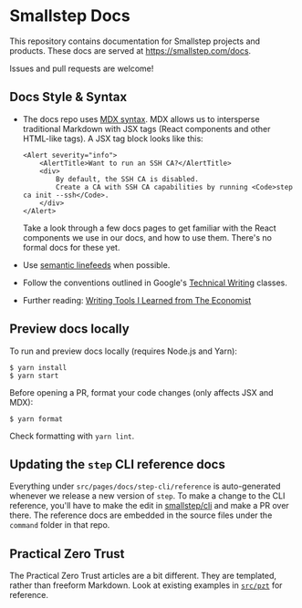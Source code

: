 # Smallstep Docs

This repository contains documentation for Smallstep projects and products. 
These docs are served at https://smallstep.com/docs.

Issues and pull requests are welcome!

## Docs Style & Syntax

- The docs repo uses [MDX syntax](https://mdxjs.com/docs/what-is-mdx/#mdx-syntax).
  MDX allows us to intersperse traditional Markdown with JSX tags (React components and other HTML-like tags).
  A JSX tag block looks like this:

  ```
  <Alert severity="info">
      <AlertTitle>Want to run an SSH CA?</AlertTitle>
      <div>
          By default, the SSH CA is disabled.
          Create a CA with SSH CA capabilities by running <Code>step ca init --ssh</Code>.
      </div>
  </Alert>
  ```

  Take a look through a few docs pages to get familiar with the React components we use in our docs, and how to use them.
  There's no formal docs for these yet.

- Use [semantic linefeeds](https://rhodesmill.org/brandon/2012/one-sentence-per-line/) when possible.
- Follow the conventions outlined in Google's [Technical Writing](https://developers.google.com/tech-writing/one) classes.
- Further reading: [Writing Tools I Learned from The Economist](https://www.solimanwrites.com/writing-tools-i-learned-from-the-economist-2/)

## Preview docs locally

To run and preview docs locally (requires Node.js and Yarn):

```
$ yarn install
$ yarn start
```

Before opening a PR, format your code changes (only affects JSX and MDX):

```
$ yarn format
```

Check formatting with `yarn lint`.

## Updating the `step` CLI reference docs

Everything under `src/pages/docs/step-cli/reference` is auto-generated whenever we release a new version of `step`. To make a change to the CLI reference, you'll have to make the edit in [smallstep/cli](https://github.com/smallstep/cli) and make a PR over there. The reference docs are embedded in the source files under the `command` folder in that repo.

## Practical Zero Trust

The Practical Zero Trust articles are a bit different.
They are templated, rather than freeform Markdown.
Look at existing examples in [`src/pzt`](src/pzt) for reference.
